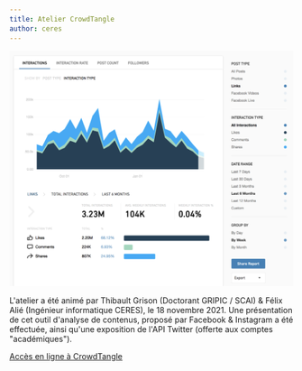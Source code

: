 ```yaml
---
title: Atelier CrowdTangle
author: ceres
---
```


![](crowdtangle.png)

L'atelier a été animé par Thibault Grison (Doctorant GRIPIC / SCAI) & Félix Alié (Ingénieur informatique CERES), le 18 novembre 2021. Une présentation de cet outil d'analyse de contenus, proposé par Facebook & Instagram a été effectuée, ainsi qu'une exposition de l'API Twitter (offerte aux comptes "académiques").

[Accès en ligne à CrowdTangle](https://www.crowdtangle.com/)
